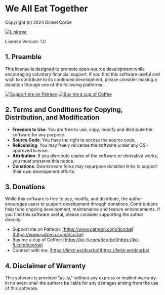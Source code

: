 # We All Eat Together
Copyright (c) 2024 Daniel Corbe 

[![Linktree](https://img.shields.io/badge/Connect-Linktree-green?style=for-the-badge)](https://linktr.ee/YOURNAME)

License Version: 1.0

## 1. Preamble
This license is designed to promote open-source development while encouraging voluntary financial support. If you find 
this software useful and wish to contribute to its continued development, please consider making a donation through one 
of the following platforms:

[![Support me on Patreon](https://img.shields.io/badge/Support-Patreon-orange?style=for-the-badge)](https://patreon.com/Ydcorbe)
[![Buy me a cup of Coffee](https://img.shields.io/badge/Support-Ko--fi-blue?style=for-the-badge)](https://ko-fi.com/dcorbe)


## 2. Terms and Conditions for Copying, Distribution, and Modification
* **Freedom to Use**: You are free to use, copy, modify and distribute the software for any purpose.
* **Source Code**: You have the right to access the source code.
* **Relicensing**: You may freely relicense the software under any OSI-approved license.
* **Attribution**: If you distribute copies of the software or derivative works, you must preserve this notice.
* **Donations**: Downstream forks may repurpose donation links to support their own development efforts.

## 3. Donations
While this software is free to use, modify, and distribute, the author enourages users to support development through
donations.  Contributions help fund ongoing development, maintenance and feature enhancements.  If you find this
software useful, please consider supporting the author directly.

* Support me on Patreon: [https://www.patreon.com/dcorbe](https://www.patreon.com/dcorbe)
* Buy me a cup of Coffee: [https://ko-fi.com/dcorbe](https://ko-fi.com/dcorbe)
* Connect with me: [https://linktr.ee/dcorbe](https://linktr.ee/dcorbe)

## 4. Disclaimer of Warranty
This software is provided "as-is," without any express or implied warranty. In no event shall the authors be liable for 
any damages arising from the use of this software.
